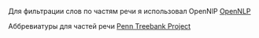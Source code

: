 Для фильтрации слов по частям речи я использовал OpenNlP [OpenNLP](https://github.com/AlexPoint/OpenNlp)


Аббревиатуры для частей речи [Penn Treebank Project](https://www.ling.upenn.edu/courses/Fall_2003/ling001/penn_treebank_pos.html)